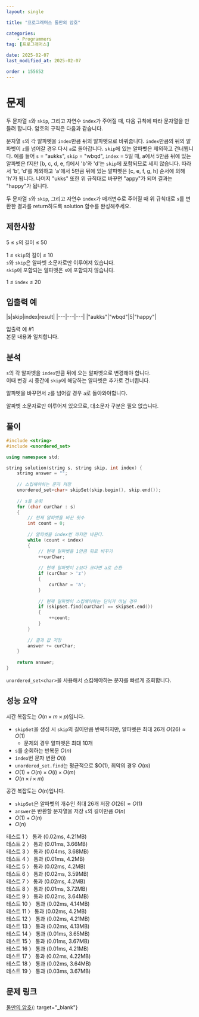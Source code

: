 ```yaml
---
layout: single

title: "프로그래머스 둘만의 암호"

categories:
    - Programmers
tag: [프로그래머스]

date: 2025-02-07
last_modified_at: 2025-02-07

order : 155652
---
```


# 문제

두 문자열 `s`와 `skip`, 그리고 자연수 `index`가 주어질 때, 다음 규칙에 따라 문자열을 만들려 합니다. 암호의 규칙은 다음과 같습니다.

문자열 `s`의 각 알파벳을 `index`만큼 뒤의 알파벳으로 바꿔줍니다.
`index`만큼의 뒤의 알파벳이 `z`를 넘어갈 경우 다시 `a`로 돌아갑니다.
`skip`에 있는 알파벳은 제외하고 건너뜁니다.
예를 들어 `s` = "aukks", `skip` = "wbqd", `index` = 5일 때, a에서 5만큼 뒤에 있는 알파벳은 f지만 [b, c, d, e, f]에서 'b'와 'd'는 `skip`에 포함되므로 세지 않습니다. 따라서 'b', 'd'를 제외하고 'a'에서 5만큼 뒤에 있는 알파벳은 [c, e, f, g, h] 순서에 의해 'h'가 됩니다. 나머지 "ukks" 또한 위 규칙대로 바꾸면 "appy"가 되며 결과는 "happy"가 됩니다.

두 문자열 `s`와 `skip`, 그리고 자연수 `index`가 매개변수로 주어질 때 위 규칙대로 `s`를 변환한 결과를 return하도록 solution 함수를 완성해주세요.

## 제한사항

5 ≤ `s`의 길이 ≤ 50

1 ≤ `skip`의 길이 ≤ 10  
`s`와 `skip`은 알파벳 소문자로만 이루어져 있습니다.  
`skip`에 포함되는 알파벳은 `s`에 포함되지 않습니다.

1 ≤ `index` ≤ 20

## 입출력 예

|s|skip|index|result|
|---|---|---|
|"aukks"|"wbqd"|5|"happy"|

입출력 예 #1  
본문 내용과 일치합니다.

## 분석

`s`의 각 알파벳을 `index`만큼 뒤에 오는 알파벳으로 변경해야 합니다.  
이때 변경 시 중간에 `skip`에 해당하는 알파벳은 추가로 건너뜁니다.

알파벳을 바꾸면서 `z`를 넘어갈 경우 `a`로 돌아와야합니다.

알파벳 소문자로만 이루어져 있으므로, 대소문자 구분은 필요 없습니다.

## 풀이

```cpp
#include <string>
#include <unordered_set>

using namespace std;

string solution(string s, string skip, int index) {
    string answer = "";
    
    // 스킵해야하는 문자 저장
    unordered_set<char> skipSet(skip.begin(), skip.end());
        
    // s를 순회
    for (char curChar : s)
    {
        // 현재 알파벳을 바꾼 횟수
        int count = 0;
        
        // 알파벳을 index번 까지만 바꾼다.
        while (count < index)
        {
            // 현재 알파벳을 1만큼 뒤로 바꾸기
            ++curChar;
            
            // 현재 알파벳이 z보다 크다면 a로 순환
            if (curChar > 'z')
            {
                curChar = 'a';
            }
            
            // 현재 알파벳이 스킵해야하는 단어가 아닐 경우
            if (skipSet.find(curChar) == skipSet.end())
            {
                ++count;
            }
        }
        
        // 결과 값 저장
        answer += curChar;
    }
    
    return answer;
}
```

`unordered_set<char>`을 사용해서 스킵해야하는 문자를 빠르게 조회합니다.

## 성능 요약

시간 복잡도는 $O(n \times m \times p)$입니다.

- `skipSet`을 생성 시 `skip`의 길이만큼 반복하지만, 알파벳은 최대 26개 $O(26) \approx O(1)$
    + 문제의 경우 알파벳은 최대 10개
- `s`를 순회하는 반복문 $O(n)$
- `index`번 문자 변환 $O(i)$
- `unordered_set.find`는 평균적으로 $O(1), 최악의 경우 $O(m)$
- $O(1) + O(n) \times O(i) \times O(m)$
- $O(n \times i \times m)$

공간 복잡도는 $O(n)$입니다.

- `skipSet`은 알파벳의 개수인 최대 26개 저장 $O(26) \approx O(1)$
- `answer`은 반환할 문자열을 저장 `s`의 길이만큼 $O(n)$
- $O(1) + O(n)$
- $O(n)$

테스트 1 〉 통과 (0.02ms, 4.21MB)  
테스트 2 〉 통과 (0.01ms, 3.66MB)  
테스트 3 〉 통과 (0.04ms, 3.68MB)  
테스트 4 〉 통과 (0.01ms, 4.2MB)  
테스트 5 〉 통과 (0.02ms, 4.2MB)  
테스트 6 〉 통과 (0.02ms, 3.59MB)  
테스트 7 〉 통과 (0.02ms, 4.2MB)  
테스트 8 〉 통과 (0.01ms, 3.72MB)  
테스트 9 〉 통과 (0.02ms, 3.64MB)  
테스트 10 〉 통과 (0.02ms, 4.14MB)  
테스트 11 〉 통과 (0.02ms, 4.2MB)  
테스트 12 〉 통과 (0.02ms, 4.21MB)  
테스트 13 〉 통과 (0.02ms, 4.13MB)  
테스트 14 〉 통과 (0.01ms, 3.65MB)  
테스트 15 〉 통과 (0.01ms, 3.67MB)  
테스트 16 〉 통과 (0.01ms, 4.21MB)  
테스트 17 〉 통과 (0.02ms, 4.22MB)  
테스트 18 〉 통과 (0.02ms, 3.64MB)  
테스트 19 〉 통과 (0.03ms, 3.67MB)  

## 문제 링크

[둘만의 암호](https://school.programmers.co.kr/learn/courses/30/lessons/155652){: target="_blank"}